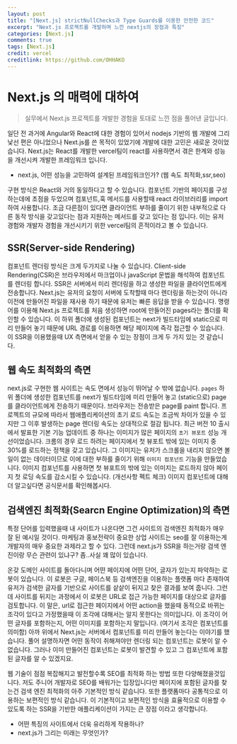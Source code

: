 ```yaml
---
layout: post
title: "[Next.js] strictNullChecks과 Type Guards를 이용한 안전한 코드"
excerpt: "Next.js 프로젝트를 개발하며 느낀 nextjs의 장점과 특징"
categories: [Next.js]
comments: true
tags: [Next.js]
credit: vercel
creditlink: https://github.com/OHHAKO
---
```


# Next.js 의 매력에 대하여

> 실무에서 Next.js 프로젝트를 개발한 경험을 토대로 느낀 점을 풀어낸 글입니다.

일단 전 과거에 Angular와 React에 대한 경험이 있어서 nodejs 기반의 웹 개발에 그리 낯선 편은 아니었으나 Next.js를 쓴 목적이 있었기에 개발에 대한 고민은 새로운 것이었습니다.
Next.js는 React를 개발한 vercel팀이 react를 사용하면서 겪은 한계와 성능을 개선시켜 개발한 프레임워크 입니다.

- next.js, 어떤 성능을 고민하여 설계된 프레임워크인가? (웹 속도 최적화,ssr,seo)

구현 방식은 React와 거의 동일하다고 할 수 있습니다. 컴포넌트 기반의 페이지를 구성하는데에 초점을 두었으며 컴포넌트,훅 메서드를 사용할때 react 라이브러리를 import 하여 사용합니다. 조금 다른점이 있다면 클라이언트 부하를 줄이기 위한 내부적으로 다른 동작 방식을 갖고있다는 점과 지원하는 메서드를 갖고 있다는 점 입니다. 이는 유저 경험와 개발자 경험을 개선시키기 위한 vercel팀의 흔적이라고 볼 수 있습니다.

## SSR(Server-side Rendering)

컴포넌트 렌더링 방식은 크게 두가지로 나눌 수 있습니다. Client-side Rendering(CSR)은 브라우저에서 마크업이나 javaScript 문법을 해석하여 컴포넌트를 렌더링 합니다. SSR은 서버에서 미리 렌더링을 하고 생성한 파일을 클라이언트에게 전송합니다. Next.js는 유저의 요청이 서버에 도착할때 마다 렌더링을 하는것이 아니라 이전에 만들어진 파일을 재사용 하기 때문에 유저는 빠른 응답을 받을 수 있습니다.
명령어를 이용해 Next.js 프로젝트를 처음 생성하면 root에 만들어진 pages라는 폴더를 확인할 수 있습니다. 이 하위 폴더에 생성된 컴포넌트는 next가 빌드타임에 static으로 미리 만들어 놓기 때문에 URL 경로를 이용하면 해당 페이지에 즉각 접근할 수 있습니다. 이 SSR을 이용했을때 UX 측면에서 얻을 수 있는 장점이 크게 두 가지 있는 것 같습니다.

## 웹 속도 최적화의 측면

next.js로 구현한 웹 사이트는 속도 면에서 성능이 뛰어날 수 밖에 없습니다. `pages` 하위 폴더에 생성한 컴포넌트를 next가 빌드타임에 미리 만들어 놓고 (static으로) page를 클라이언트에게 전송하기 때문이다. 브라우저는 전송받은 page를 paint 합니다. 프로젝트의 규모에 따라서 웹애플리케이션의 초기 로드 속도는 조금씩 차이가 있을 수 있지만 그 이후 발생하는 page 렌더링 속도는 상대적으로 절감 됩니다.
최근 버전 10 출시에서 발표한 기본 기능 업데이트 중 하나는 이미지가 많은 페이지의 `초기 뷰포트` 성능 개선이었습니다. 크롬의 경우 로드 하려는 페이지에서 첫 뷰포트 밖에 있는 이미지 중 30%를 로드하는 정책을 갖고 있습니다. 그 이미지는 유저가 스크롤을 내리지 않으면 볼 일이 없는 데이터이므로 이에 대한 부하를 줄이기 위해 `이미지 컴포넌트` 기능을 만들었습니다. 이미지 컴포넌트를 사용하면 첫 뷰포트의 밖에 있는 이미지는 로드하지 않아 페이지 첫 로딩 속도를 감소시킬 수 있습니다.
(개선사항 펙트 체크) 이미지 컴포넌트에 대해 더 알고싶다면 공식문서를 확인해봅시다.

## 검색엔진 최적화(Searcn Engine Optimization)의 측면

특정 단어를 입력했을때 내 사이트가 나온다면 그건 사이트의 검색엔진 최적화가 매우 잘 된 예시일 것이다. 마케팅과 홍보전략이 중요한 상업 사이트는 seo를 잘 이용하는게 개발자의 매우 중요한 과제라고 할 수 있다. 그런데 next.js가 SSR을 하는거랑 검색 엔진이랑 무슨 관련이 있냐구? 좀..사실 꽤 많이 있습니다.

온갖 도메인 사이트를 돌아다니며 어떤 페이지에 어떤 단어, 글자가 있는지 파악하는 로봇이 있습니다. 이 로봇은 구글, 페이스북 등 검색엔진을 이용하는 플랫폼 마다 존재하여 유저가 검색한 글자를 기반으로 사이트를 샅샅이 뒤지고 찾은 결과를 보여 줍니다. 그런데 사이트를 뒤지는 과정에서 이 로봇은 URL로 접근 가능한 페이지를 대상으로 글자를 검토합니다. 이 말은, url로 접근한 페이지에서 어떤 action을 했을때 동적으로 바뀌는 조각이 있다고 가정했을때 이 조각에 대해서는 알지 못한다는 의미입니다. 이 조각이 어떤 글자를 포함하는지, 어떤 이미지를 포함하는지 말입니다. (여기서 조각은 컴포넌트를 의미함)
아까 위에서 Next.js는 서버에서 컴포넌트를 미리 만들어 놓는다는 이야기를 했습니다. 풀어 설명하자면 어떤 동작이 취해져야만 렌더링 되는 컴포넌트는 로봇이 알 수 없습니다. 그러나 이미 만들어진 컴포넌트는 로봇이 발견할 수 있고 그 컴포넌트에 포함된 글자를 알 수 있겠지요.

웹 기술이 점점 복잡해지고 발전할수록 SEO를 최적화 하는 방법 또한 다양해졌을것입니다. 저도 주니어 개발자로 SEO를 배워가는 입장입니다만 페이지에 포함된 글자를 찾는건 검색 엔진 최적화의 아주 기본적인 방식 같습니다. 또한 플랫폼마다 공통적으로 이용하는 보편적인 방식 같습니다. 이 기본적이고 보편적인 방식을 효율적으로 이용할 수 있도록 하는 SSR을 기반한 애플리케이션이 가지는 큰 장점 이라고 생각합니다.

- 어떤 특징의 사이트에서 더욱 유리하게 작용하나?
- next.js가 그리는 미래는 무엇인가?
